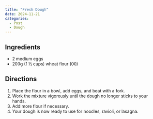 ```yaml
---
title: "Fresh Dough"
date: 2024-11-21
categories:
  - Post
  - Dough
---
```


## Ingredients
- 2 medium eggs  
- 200g (1 ½ cups) wheat flour (00)

## Directions
1. Place the flour in a bowl, add eggs, and beat with a fork.  
2. Work the mixture vigorously until the dough no longer sticks to your hands.  
3. Add more flour if necessary.  
4. Your dough is now ready to use for noodles, ravioli, or lasagna.
